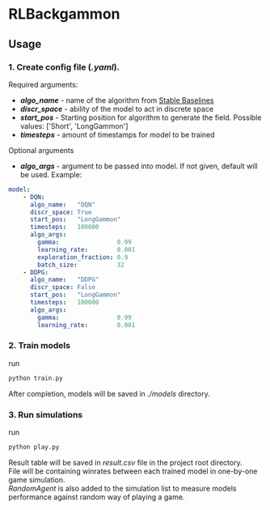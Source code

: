 # RLBackgammon
## Usage
### 1. Create config file (_.yaml_).  
Required arguments:
   * _**algo_name**_ - name of the algorithm from [Stable Baselines](https://github.com/DLR-RM/stable-baselines3)
   * _**discr_space**_ - ability of the model to act in discrete space
   * _**start_pos**_ - Starting position for algorithm to generate the field.
   Possible values: ['Short', 'LongGammon']  
   * _**timesteps**_ - amount of timestamps for model to be trained  

Optional arguments
   * _**algo_args**_ - argument to be passed into model. If not given, default will be used.
   Example:
```yaml
model:
    - DQN:
      algo_name:   "DQN"
      discr_space: True
      start_pos:   "LongGammon"
      timesteps:   100000
      algo_args:
        gamma:                0.99
        learning_rate:        0.001
        exploration_fraction: 0.9
        batch_size:           32
    - DDPG:
      algo_name:   "DDPG"
      discr_space: False
      start_pos:   "LongGammon"
      timesteps:   100000
      algo_args:
        gamma:                0.99
        learning_rate:        0.001
```

### 2. Train models
run
```bash
python train.py
```
After completion, models will be saved in _./models_ directory.
### 3. Run simulations
run
```bash
python play.py
```
Result table will be saved in _result.csv_ file in the project root directory.  
File will be containing winrates between each trained model in one-by-one game simulation.  
_RandomAgent_ is also added to the simulation list to measure models performance against random way of playing a game.
